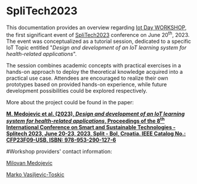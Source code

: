 # SpliTech2023

This documentation provides an overview regarding [Iot Day WORKSHOP](https://iotday.splitech.org/), the first significant event of [SpliTech2023](https://2023.splitech.org/home) conference on June 20<sup>th</sup>, 2023. The event was conceptualized as a tutorial session, dedicated to a specific IoT Topic entitled "_Design and development of an IoT learning system for health-related applications_".

The session combines academic concepts with practical exercises in a hands-on approach to deploy the theoretical knowledge acquired into a practical use case. Attendees are encouraged to realize their own prototypes based on provided hands-on experience, while future development possibilities could be explored respectively.

More about the project could be found in the paper:

[**M. Medojevic et al. (2023), _Design and development of an IoT learning system for health-related applications_, Proceedings of the 8<sup>th</sup> International Conference on Smart and Sustainable Technologies - Splitech 2023, June 20-23, 2023, Split - Bol, Croatia. IEEE Catalog No.: CFP23F09-USB, ISBN: 978-953-290-127-6**](https://github.com/EnergyPulse/SpliTech2023/blob/main/Design%20and%20development%20of%20an%20IoT%20learning%20system%20for%20health-related%20applications.pdf)

#Workshop providers' contact information:
 
[Milovan Medojevic](https://www.linkedin.com/in/milovan-medojevic/)

[Marko Vasiljevic-Toskic](https://www.linkedin.com/in/marko-vasiljevic-toskic-895588151/)
